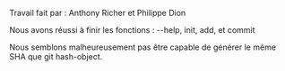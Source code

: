 Travail fait par :
Anthony Richer et Philippe Dion

Nous avons réussi à finir les fonctions :
--help,
init,
add,
et commit

Nous semblons malheureusement pas être capable de générer le même SHA que git hash-object.


